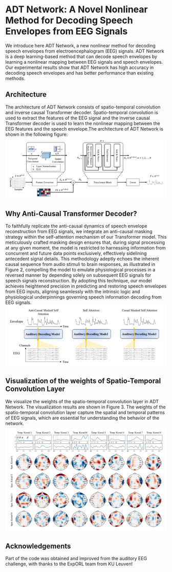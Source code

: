 # ADT Network: A Novel Nonlinear Method for Decoding Speech Envelopes from EEG Signals

We introduce here ADT Network, a new nonlinear method for decoding speech envelopes from electroencephalogram (EEG) signals. ADT Network is a deep learning-based method that can decode speech envelopes by learning a nonlinear mapping between EEG signals and speech envelopes. Our experimental results show that ADT Network has high accuracy in decoding speech envelopes and has better performance than existing methods.  

## Architecture
The architecture of ADT Network consists of spatio-temporal convolution and inverse causal Transformer decoder. Spatio-temporal convolution is used to extract the features of the EEG signal and the inverse causal Transformer decoder is used to learn the nonlinear mapping between the EEG features and the speech envelope.The architecture of ADT Network is shown in the following figure:  
![ADT Network Architecture](./asserts/Figure1.png)

## Why Anti-Causal Transformer Decoder?
To faithfully replicate the anti-causal dynamics of speech envelope reconstruction from EEG signals, we integrate an anti-causal masking strategy within the self-attention mechanism of our Transformer model. This meticulously crafted masking design ensures that, during signal processing at any given moment, the model is restricted to harnessing information from concurrent and future data points exclusively, effectively sidelining antecedent signal details. This methodology adeptly echoes the inherent causal sequence from audio stimuli to brain responses, as illustrated in Figure 2, compelling the model to emulate physiological processes in a reversed manner by depending solely on subsequent EEG signals for speech signals reconstruction. By adopting this technique, our model achieves heightened precision in predicting and restoring speech envelopes from EEG inputs, aligning seamlessly with the intrinsic logic and physiological underpinnings governing speech information decoding from EEG signals.  
![Anti-Causal Transformer Decoder](./asserts/Figure2.png)

## Visualization of the weights of Spatio-Temporal Convolution Layer
We visualize the weights of the spatio-temporal convolution layer in ADT Network. The visualization results are shown in Figure 3. The weights of the spatio-temporal convolution layer capture the spatial and temporal patterns of EEG signals, which are essential for understanding the behavior of the network.  
![Visualization of the weights of Spatio-Temporal Convolution Layer](./asserts/Figure7.png)

## Acknowledgements
Part of the code was obtained and improved from the auditory EEG challenge, with thanks to the ExpORL team from KU Leuven!
